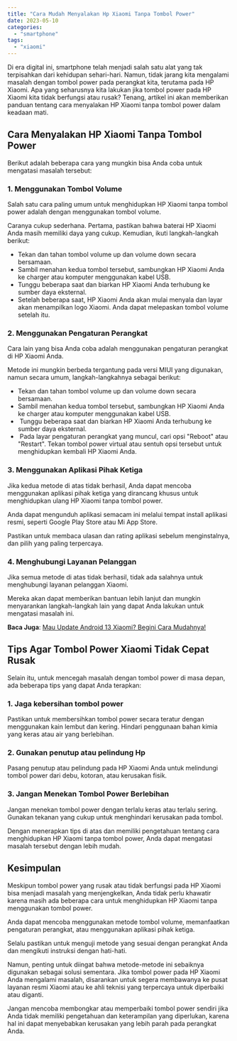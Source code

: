 ```yaml
---
title: "Cara Mudah Menyalakan Hp Xiaomi Tanpa Tombol Power"
date: 2023-05-10
categories: 
  - "smartphone"
tags: 
  - "xiaomi"
---
```


Di era digital ini, smartphone telah menjadi salah satu alat yang tak terpisahkan dari kehidupan sehari-hari. Namun, tidak jarang kita mengalami masalah dengan tombol power pada perangkat kita, terutama pada HP Xiaomi. Apa yang seharusnya kita lakukan jika tombol power pada HP Xiaomi kita tidak berfungsi atau rusak? Tenang, artikel ini akan memberikan panduan tentang cara menyalakan HP Xiaomi tanpa tombol power dalam keadaan mati.

## Cara Menyalakan HP Xiaomi Tanpa Tombol Power

Berikut adalah beberapa cara yang mungkin bisa Anda coba untuk mengatasi masalah tersebut:

### 1\. Menggunakan Tombol Volume

Salah satu cara paling umum untuk menghidupkan HP Xiaomi tanpa tombol power adalah dengan menggunakan tombol volume.

Caranya cukup sederhana. Pertama, pastikan bahwa baterai HP Xiaomi Anda masih memiliki daya yang cukup. Kemudian, ikuti langkah-langkah berikut:

- Tekan dan tahan tombol volume up dan volume down secara bersamaan.
- Sambil menahan kedua tombol tersebut, sambungkan HP Xiaomi Anda ke charger atau komputer menggunakan kabel USB.
- Tunggu beberapa saat dan biarkan HP Xiaomi Anda terhubung ke sumber daya eksternal.
- Setelah beberapa saat, HP Xiaomi Anda akan mulai menyala dan layar akan menampilkan logo Xiaomi. Anda dapat melepaskan tombol volume setelah itu.

### 2\. Menggunakan Pengaturan Perangkat

Cara lain yang bisa Anda coba adalah menggunakan pengaturan perangkat di HP Xiaomi Anda.

Metode ini mungkin berbeda tergantung pada versi MIUI yang digunakan, namun secara umum, langkah-langkahnya sebagai berikut:

- Tekan dan tahan tombol volume up dan volume down secara bersamaan.
- Sambil menahan kedua tombol tersebut, sambungkan HP Xiaomi Anda ke charger atau komputer menggunakan kabel USB.
-  Tunggu beberapa saat dan biarkan HP Xiaomi Anda terhubung ke sumber daya eksternal.
-  Pada layar pengaturan perangkat yang muncul, cari opsi "Reboot" atau "Restart". Tekan tombol power virtual atau sentuh opsi tersebut untuk menghidupkan kembali HP Xiaomi Anda.

### 3\. Menggunakan Aplikasi Pihak Ketiga

Jika kedua metode di atas tidak berhasil, Anda dapat mencoba menggunakan aplikasi pihak ketiga yang dirancang khusus untuk menghidupkan ulang HP Xiaomi tanpa tombol power.

Anda dapat mengunduh aplikasi semacam ini melalui tempat install aplikasi resmi, seperti Google Play Store atau Mi App Store.

Pastikan untuk membaca ulasan dan rating aplikasi sebelum menginstalnya, dan pilih yang paling terpercaya.

### 4\. Menghubungi Layanan Pelanggan

Jika semua metode di atas tidak berhasil, tidak ada salahnya untuk menghubungi layanan pelanggan Xiaomi.

Mereka akan dapat memberikan bantuan lebih lanjut dan mungkin menyarankan langkah-langkah lain yang dapat Anda lakukan untuk mengatasi masalah ini.

**Baca Juga**: [Mau Update Android 13 Xiaomi? Begini Cara Mudahnya!](https://ajiekusumadhany.com/cara-mudah-update-android-13-xiaomi/)

## Tips Agar Tombol Power Xiaomi Tidak Cepat Rusak

Selain itu, untuk mencegah masalah dengan tombol power di masa depan, ada beberapa tips yang dapat Anda terapkan:

### 1\. Jaga kebersihan tombol power

Pastikan untuk membersihkan tombol power secara teratur dengan menggunakan kain lembut dan kering. Hindari penggunaan bahan kimia yang keras atau air yang berlebihan.

### 2\. Gunakan penutup atau pelindung Hp

Pasang penutup atau pelindung pada HP Xiaomi Anda untuk melindungi tombol power dari debu, kotoran, atau kerusakan fisik.

### 3\. Jangan Menekan Tombol Power Berlebihan

Jangan menekan tombol power dengan terlalu keras atau terlalu sering. Gunakan tekanan yang cukup untuk menghindari kerusakan pada tombol.

Dengan menerapkan tips di atas dan memiliki pengetahuan tentang cara menghidupkan HP Xiaomi tanpa tombol power, Anda dapat mengatasi masalah tersebut dengan lebih mudah.

## Kesimpulan

Meskipun tombol power yang rusak atau tidak berfungsi pada HP Xiaomi bisa menjadi masalah yang menjengkelkan, Anda tidak perlu khawatir karena masih ada beberapa cara untuk menghidupkan HP Xiaomi tanpa menggunakan tombol power.

Anda dapat mencoba menggunakan metode tombol volume, memanfaatkan pengaturan perangkat, atau menggunakan aplikasi pihak ketiga.

Selalu pastikan untuk menguji metode yang sesuai dengan perangkat Anda dan mengikuti instruksi dengan hati-hati.

Namun, penting untuk diingat bahwa metode-metode ini sebaiknya digunakan sebagai solusi sementara. Jika tombol power pada HP Xiaomi Anda mengalami masalah, disarankan untuk segera membawanya ke pusat layanan resmi Xiaomi atau ke ahli teknisi yang terpercaya untuk diperbaiki atau diganti.

Jangan mencoba membongkar atau memperbaiki tombol power sendiri jika Anda tidak memiliki pengetahuan dan keterampilan yang diperlukan, karena hal ini dapat menyebabkan kerusakan yang lebih parah pada perangkat Anda.
